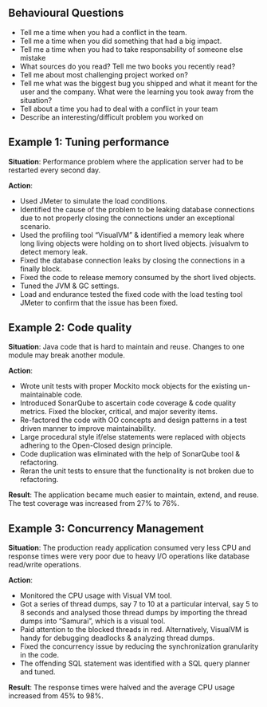 ## Behavioural Questions
 - Tell me a time when you had a conflict in the team.
 - Tell me a time when you did something that had a big impact.
 - Tell me a time when you had to take responsability of someone else mistake  
 - What sources do you read? Tell me two books you recently read?  
 - Tell me about most challenging project worked on?
 - Tell me what was the biggest bug you shipped and what it meant for the user and the company. What were the learning you took away from the situation?  
 - Tell about a time you had to deal with a conflict in your team  
 - Describe an interesting/difficult problem you worked on  

## Example 1: Tuning performance
**Situation**: Performance problem where the application server had to be restarted every second day.

**Action**:
- Used JMeter to simulate the load conditions.
- Identified the cause of the problem to be leaking database connections due to not properly closing the connections under an exceptional scenario.
- Used the profiling tool “VisualVM” & identified a memory leak where long living objects were holding on to short lived objects. jvisualvm to detect memory leak.
- Fixed the database connection leaks by closing the connections in a finally block.
- Fixed the code to release memory consumed by the short lived objects.
- Tuned the JVM & GC settings. 
- Load and endurance tested the fixed code with the load testing tool JMeter to confirm that the issue has been fixed.


## Example 2: Code quality

**Situation**: Java code that is hard to maintain and reuse. Changes to one module may break another module.

**Action**:
- Wrote unit tests with proper Mockito mock objects for the existing un-maintainable code.
- Introduced SonarQube to ascertain code coverage & code quality metrics. Fixed the blocker, critical, and major severity items.
- Re-factored the code with OO concepts and design patterns in a test driven manner to improve maintainability.
- Large procedural style if/else statements were replaced with objects adhering to the Open-Closed design principle.
- Code duplication was eliminated with the help of SonarQube tool & refactoring.
- Reran the unit tests to ensure that the functionality is not broken due to refactoring.

**Result**: The application became much easier to maintain, extend, and reuse. The test coverage was increased from 27% to 76%.

## Example 3: Concurrency Management
**Situation**: The production ready application consumed very less CPU and response times were very poor due to heavy I/O operations like database read/write operations.

**Action**:
- Monitored the CPU usage with Visual VM tool.
- Got a series of thread dumps, say 7 to 10 at a particular interval, say 5 to 8 seconds and analysed those thread dumps by importing the thread dumps into “Samurai”, which is a visual tool.
- Paid attention to the blocked threads in red. Alternatively, VisualVM is handy for debugging deadlocks & analyzing thread dumps.
- Fixed the concurrency issue by reducing the synchronization granularity in the code.
- The offending SQL statement was identified with a SQL query planner and tuned.

**Result**: The response times were halved and the average CPU usage increased from 45% to 98%.
